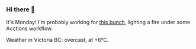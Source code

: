 ### Hi there :wave:

It's Monday! I'm probably working for [this bunch](https://github.com/kohofinancial), lighting a fire under some Acctions workflow.

Weather in Victoria BC: overcast, at +6°C.
